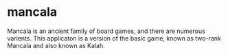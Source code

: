 mancala
=======

   Mancala is an ancient family of board
   games, and there are numerous varients.
   This applicaton is a version of the basic
   game, known as two-rank Mancala and also
   known as Kalah. 

